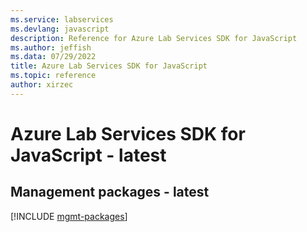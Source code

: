 ```yaml
---
ms.service: labservices
ms.devlang: javascript
description: Reference for Azure Lab Services SDK for JavaScript
ms.author: jeffish
ms.data: 07/29/2022
title: Azure Lab Services SDK for JavaScript
ms.topic: reference
author: xirzec
---
```

# Azure Lab Services SDK for JavaScript - latest

## Management packages - latest
[!INCLUDE [mgmt-packages](lab-services-mgmt-index.md)]